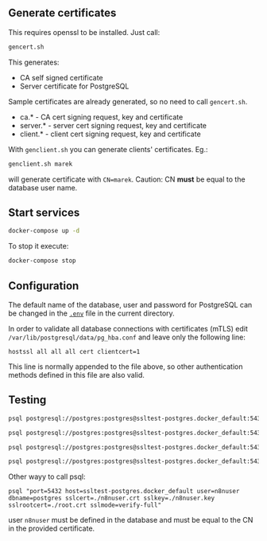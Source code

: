 ## Generate certificates

This requires openssl to be installed. Just call:

```bash
gencert.sh
```

This generates:
- CA self signed certificate
- Server certificate for PostgreSQL

Sample certificates are already generated, so no need to call `gencert.sh`.
- ca.*     - CA cert signing request, key and certificate
- server.* - server cert signing request, key and certificate
- client.* - client cert signing request, key and certificate

With `genclient.sh` you can generate clients' certificates. Eg.:

```bash
genclient.sh marek
```

will generate certificate with `CN=marek`. Caution: CN **must** be equal to the database user name.

## Start services

```bash
docker-compose up -d
```

To stop it execute:

```bash
docker-compose stop
```

## Configuration

The default name of the database, user and password for PostgreSQL can be changed in the [`.env`](.env) file in the current directory.

In order to validate all database connections with certificates (mTLS) edit `/var/lib/postgresql/data/pg_hba.conf` and leave only the following line:

```
hostssl all all all cert clientcert=1
```

This line is normally appended to the file above, so other authentication methods defined in this file are also valid.


## Testing

```bash
psql postgresql://postgres:postgres@ssltest-postgres.docker_default:5432/postgres?sslmode=disable
```

```bash
psql postgresql://postgres:postgres@ssltest-postgres.docker_default:5432/postgres?sslmode=require
```

```bash
psql postgresql://postgres:postgres@ssltest-postgres.docker_default:5432/postgres?sslmode=verify-ca
```

```bash
psql postgresql://postgres:postgres@ssltest-postgres.docker_default:5432/postgres?sslmode=verify-full
```

Other wayy to call psql:

```
psql "port=5432 host=ssltest-postgres.docker_default user=n8nuser dbname=postgres sslcert=./n8nuser.crt sslkey=./n8nuser.key sslrootcert=./root.crt sslmode=verify-full"
```

user `n8nuser` must be defined in the database and must be equal to the CN in the provided certificate.
